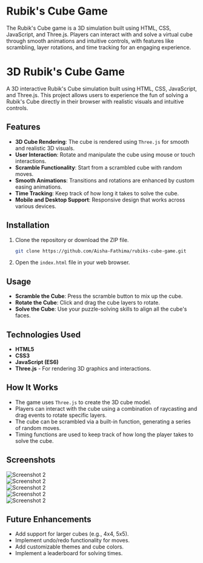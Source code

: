 # Rubik's Cube Game
The Rubik's Cube game is a 3D simulation built using HTML, CSS, JavaScript, and Three.js. Players can interact with and solve a virtual cube through smooth animations and intuitive controls, with features like scrambling, layer rotations, and time tracking for an engaging experience.

# 3D Rubik's Cube Game

A 3D interactive Rubik's Cube simulation built using HTML, CSS, JavaScript, and Three.js. This project allows users to experience the fun of solving a Rubik's Cube directly in their browser with realistic visuals and intuitive controls.

## Features
- **3D Cube Rendering**: The cube is rendered using `Three.js` for smooth and realistic 3D visuals.
- **User Interaction**: Rotate and manipulate the cube using mouse or touch interactions.
- **Scramble Functionality**: Start from a scrambled cube with random moves.
- **Smooth Animations**: Transitions and rotations are enhanced by custom easing animations.
- **Time Tracking**: Keep track of how long it takes to solve the cube.
- **Mobile and Desktop Support**: Responsive design that works across various devices.

## Installation
1. Clone the repository or download the ZIP file.
    ```bash
    git clone https://github.com/Aisha-Fathima/rubiks-cube-game.git
    ```
2. Open the `index.html` file in your web browser.

## Usage
- **Scramble the Cube**: Press the scramble button to mix up the cube.
- **Rotate the Cube**: Click and drag the cube layers to rotate.
- **Solve the Cube**: Use your puzzle-solving skills to align all the cube's faces.

## Technologies Used
- **HTML5**
- **CSS3**
- **JavaScript (ES6)**
- **Three.js** - For rendering 3D graphics and interactions.

## How It Works
- The game uses `Three.js` to create the 3D cube model.
- Players can interact with the cube using a combination of raycasting and drag events to rotate specific layers.
- The cube can be scrambled via a built-in function, generating a series of random moves.
- Timing functions are used to keep track of how long the player takes to solve the cube.

## Screenshots
![Screenshot 2](webiste_images/img1.png)  
![Screenshot 2](webiste_images/img2.png)  
![Screenshot 2](webiste_images/img3.png)  
![Screenshot 2](webiste_images/img4.png)  
![Screenshot 2](webiste_images/img5.png)  

## Future Enhancements
- Add support for larger cubes (e.g., 4x4, 5x5).
- Implement undo/redo functionality for moves.
- Add customizable themes and cube colors.
- Implement a leaderboard for solving times.


